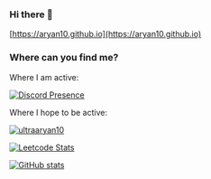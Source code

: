 ### Hi there 👋

[https://aryan10.github.io](https://aryan10.github.io)

### Where can you find me?

Where I am active:

[![Discord Presence](https://lanyard.cnrad.dev/api/273865811133857792)](https://discord.com/users/273865811133857792)

Where I hope to be active:

[![ultraaryan10](https://codeforces-readme-stats.vercel.app/api/card?username=ultraaryan10)](https://codeforces.com/profile/ultraaryan10)

[![Leetcode Stats](https://leetcard.jacoblin.cool/ultraaryan10)](https://leetcode.com/ultraaryan10)

[![GitHub stats](https://github-readme-stats.vercel.app/api?username=Aryan10)](https://github.com/anuraghazra/github-readme-stats)


<!--
**Aryan10/Aryan10** is a ✨ _special_ ✨ repository because its `README.md` (this file) appears on your GitHub profile.

Here are some ideas to get you started:

- 🔭 I’m currently working on ...
- 🌱 I’m currently learning ...
- 👯 I’m looking to collaborate on ...
- 🤔 I’m looking for help with ...
- 💬 Ask me about ...
- 📫 How to reach me: ...
- 😄 Pronouns: ...
- ⚡ Fun fact: ...
-->
